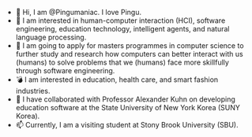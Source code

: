 - 👋 Hi, I am @Pingumaniac. I love Pingu.
- 👀 I am interested in human-computer interaction (HCI), software engineering, education technology, intelligent agents, and natural language processing.
- 🌱 I am going to apply for masters programmes in computer science to further study and research how computers can better interact with us (humans) to solve problems that we (humans) face more skillfully through software engineering.
- 💣 I am interested in education, health care, and smart fashion industries.
- 💞️ I have collaborated with Professor Alexander Kuhn on developing education software at the State University of New York Korea (SUNY Korea).
- 📫 Currently, I am a visiting student at Stony Brook University (SBU).

<!---
Pingumaniac/Pingumaniac is a ✨ special ✨ repository because its `README.md` (this file) appears on your GitHub profile.
You can click the Preview link to take a look at your changes.
--->
